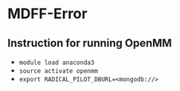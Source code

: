 # MDFF-Error

## Instruction for running OpenMM

- `module load anaconda3`
- `source activate openmm`
- `export RADICAL_PILOT_DBURL=<mongodb://>`


